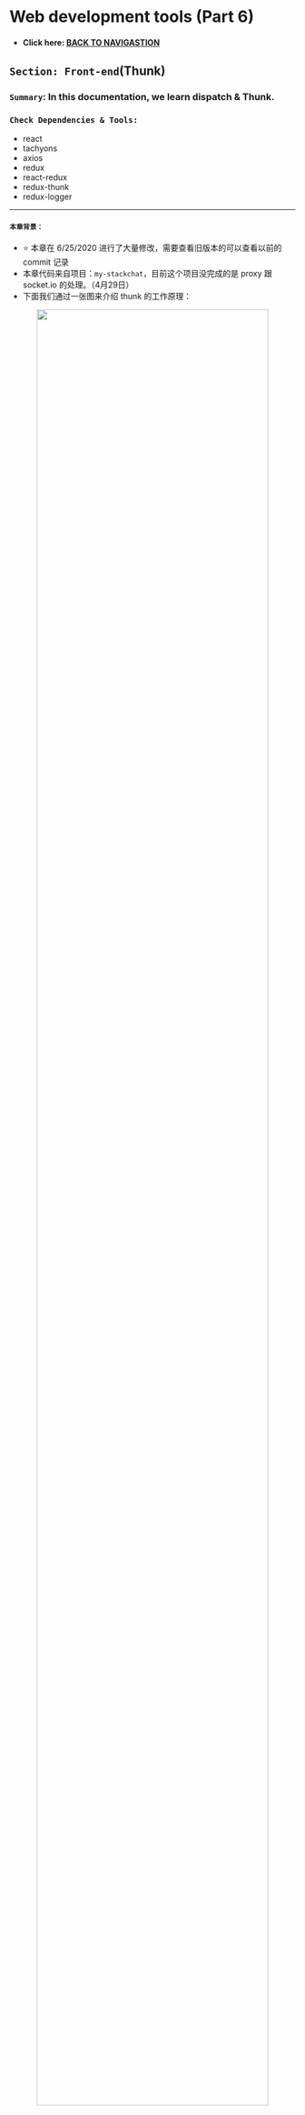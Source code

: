 # Web development tools (Part 6)

- #### Click here: [BACK TO NAVIGASTION](https://github.com/DonghaoWu/WebDev-tools-demo/blob/master/README.md)

## `Section: Front-end`(Thunk)

### `Summary`: In this documentation, we learn dispatch & Thunk.

### `Check Dependencies & Tools:`

- react
- tachyons
- axios
- redux
- react-redux
- redux-thunk
- redux-logger

------------------------------------------------------------

#### `本章背景：`
- :star: 本章在 6/25/2020 进行了大量修改，需要查看旧版本的可以查看以前的 commit 记录
- 本章代码来自项目：`my-stackchat`，目前这个项目没完成的是 proxy 跟 socket.io 的处理。（4月29日）
- 下面我们通过一张图来介绍 thunk 的工作原理：

<p align="center">
<img src="../assets/w23.png" width=90%>
</p>

- 本章最重要的几个观点：
  1. `actionCreator`实际上就是一个 return `object` 的 `fucntion`，`action`实际上就是一个 `object`，这是基础点。

  2. :star:`thunkMiddleware` 是一个使用在 `redux` 中的中间件，目的是为了将函数打包，简化 `component` 的代码，起锦上添花的作用。所以 `thunkMiddleware` 完全可以不使用，且只使用在 `redux` 中，`react` 用不到。

  3. Within our thunk function, we can perform all the side effects and AJAX we want. When we're done performing side effects, it is very likely that we will end up dispatching another action (or even another thunk), and the process repeats. __`(Important)`__

  4. 大胆想象，在一个 thunk 里面引用的 `dispatch` 的参数也是一个 `function` ，这就成为了嵌套的 `thunk` 。

### <span id="6.0">`Brief Contents & codes position`</span>

- #### Click here: [BACK TO NAVIGASTION](https://github.com/DonghaoWu/WebDev-tools-demo/blob/master/README.md)

- [6.1 Dispatch an object / sync function.](#6.1)
- [6.2 How to make async action without thunk middleware?](#6.2)
- [6.3 Dispatch a function using thunk middleware.](#6.3)
- [6.4 My understanding.](#6.4)
- [6.5 More material.](#6.5)
- [6.6 Thunk 使用规范.](#6.6)

------------------------------------------------------------

### <span id="6.1">`Step1: Dispatch an object / sync function.`</span>

- #### Click here: [BACK TO CONTENT](#6.0)

- Edition 1:
  1. Set up:

  ```js
  import { createStore } from 'redux';

  const WRITE_MESSAGE = 'WRITE_MESSAGE';

  export const writeMessage = (inputContent) => {
      return {
          type: WRITE_MESSAGE,
          payload: inputContent,
      };
  }

  const initialState = {
      newMessageEntry: '',
  }

  const reducer = (state = initialState, action) => {
    switch (action.type) {
        case WRITE_MESSAGE:
            return { ...state, newMessageEntry: action.payload };
        default:
            return state;
    }
  }

  export default createStore(reducer);
  ```

  2. Execute the action by using `dispatch`

    ```js
    import React, { Component } from 'react';
    import store from '../store';
    import { writeMessage, postMessage } from '../store';
    import axios from 'axios';
    import socket from '../socket'


    export default class NewMessageEntry extends Component {
      constructor() {
        super();
        this.state = store.getState();
      }

      componentDidMount() {
        this.unsubscribe = store.subscribe(() => this.setState(store.getState()));
      }

      componentWillUnmount() {
        this.unsubscribe();
      }

      handleChange = (evt) => {
        store.dispatch(writeMessage(evt.target.value))
      }

      handleSubmit = (evt) => {
        event.preventDefault();
        const content = this.state.newMessageEntry;
        const channelId = this.props.channelId;

        store.dispatch(postMessage(content, channelId, this.state.nameEntry))
      }

      render() {
        return (
          <form id="new-message-form" onSubmit={this.handleSubmit}>
            <div className="input-group input-group-lg">
              <input
                className="form-control"
                type="text"
                name="content"
                placeholder="Say something nice..."
                value={this.state.newMessageEntry}
                onChange={this.handleChange}
              />
              <span className="input-group-btn">
                <button className="btn btn-default" type="submit">Chat!</button>
              </span>
            </div>
          </form>
        );
      }
    }
    ```

#### `Comment:`
1. 核心代码：
  ```jsx
  export const writeMessage = (inputContent) => {
      return {
          type: WRITE_MESSAGE,
          payload: inputContent,
      };
  }

  handleChange = (evt) => {
      store.dispatch(writeMessage(evt.target.value))
  }

  // ...
  onChange={this.handleChange}
  ```
2. 解说:

    1. 用户输入，引发 `onChange` 对应的函数 `handleChange`;
    2. `onChange` 引发时会产生一个变量，可以命名为 `evt` 或 `event`，这个变量自动注入 `handleChange` 需要的第一个参数中，输入的变量值为 `evt.target.value`。

    3. 执行：

    ```jsx
    store.dispatch(writeMessage(evt.target.value));
    ```

    4. 先执行：
    ```jsx
    writeMessage(evt.target.value);
    ```

    5. 实际得到：
    ```jsx
    store.dispatch({
      type: WRITE_MESSAGE,
      payload: evt.target.value,
    });
    ```
  
3. dispatch:

    1. 在这里，`dispatch` 的参数其实是一个 `object`，所以最原始的方法是不用定义 action，而是写成：

    ```jsx
    handleChange = (evt) => {
      store.dispatch({
        type: WRITE_MESSAGE,
        payload: evt.target.value,
      });
    }
    ```

    2. 由以上可知，`actionCreator`实际上就是一个生成 `object` 的 `fucntion`，`action`实际上就是一个 `object`。

    3. 当 `dispatch` 把 `object` 派送出去之后，`reducer`就自动接受这个`object`，然后改变对应的 `state`。
    
    4. :star: 6/25 补充：目前在没有 `thunkMiddleware`的情况下，dispatch 只能以 `object` 或者 `生成 object 的 sync 函数为主`。

### <span id="6.2">`Step2: How to make async action without thunk middleware？`</span>

- #### Click here: [BACK TO CONTENT](#6.0)

- Edition 2:
  1. Set up:

  ```js
  import { createStore } from 'redux';

  const GOT_MESSAGES_FROM_SERVER = 'GOT_MESSAGES_FROM_SERVER';

  export const gotMessagesFromServer = (messages) => {
      return {
          type: GOT_MESSAGES_FROM_SERVER,
          payload: messages,
      }
  }

  const initialState = {
    messages: []
  }

  const reducer = (state = initialState, action) => {
    switch (action.type) {
        case GOT_MESSAGES_FROM_SERVER:
            return { ...state, messages: [...action.payload] };
        default:
            return state;
    }
  }
  ```

  2. Execute the async action by using `dispatch`.

    ```jsx
    import React, { Component } from 'react';
    import Message from './Message';
    import NewMessageEntry from './NewMessageEntry';
    import axios from 'axios';
    import store from '../store';
    import { gotMessagesFromServer } from '../store';

    export default class MessagesList extends Component {

      constructor() {
        super();
        this.state = store.getState();
      }

      componentDidMount() {
        axios.get('/api/messages')
          .then(res => res.data)
          .then(messages => store.dispatch(gotMessagesFromServer(messages)));

        this.unsubscribe = store.subscribe(() => this.setState(store.getState()));
      }

      componentWillUnmount() {
        this.unsubscribe();
      }

      render() {

        const channelId = Number(this.props.match.params.channelId);
        const messages = this.state.messages;
        const filteredMessages = messages.filter(message => message.channelId === channelId);
        return (
          <div>
            <ul className="media-list">
              {filteredMessages.map(message => <Message message={message} key={message.id} />)}
            </ul>
            <NewMessageEntry channelId={channelId} />
          </div>
        );
      }
    }
    ```

#### `Comment:`
1. 核心代码：

    ```jsx
    componentDidMount() {
      axios.get('/api/messages')
        .then(res => res.data)
        .then(messages => store.dispatch(gotMessagesFromServer(messages)));

      this.unsubscribe = store.subscribe(() => this.setState(store.getState()));
    }
    ```

2. 解说：
    1. 这里的原理就是把 dispatch 放在 promise 的最后端，当 async action 完成后把得到的结果打包成 `object` 派发出去。

    2. 这里说明就算不用 `middleware` ，也可以完成 `async action`，然后至于为什么引入`thunkMiddleware` 是因为想把 `component` 中的函数部分分离到独立文件，然后把所有的函数代码集中管理。

### <span id="6.3">`Step3: Dispatch a function using thunk middleware.`</span>

- #### Click here: [BACK TO CONTENT](#6.0)

- Import and apply the middleware.
  ```jsx
  import { createStore, applyMiddleware } from 'redux';
  import thunkMiddleware from 'redux-thunk';

  export default createStore(reducer, applyMiddleware(thunkMiddleware));
  ```

- Convert the old code.

  - Previous function:
  ```jsx
  componentDidMount() {
    axios.get('/api/messages')
      .then(res => res.data)
      .then(messages => store.dispatch(gotMessagesFromServer(messages)));

    this.unsubscribe = store.subscribe(() => this.setState(store.getState()));
  }
  ```

  - New function (Thunk):
  ```jsx
  import store from '../store';

  const gotNewMessageFromServer = (message) => {
    return {
        type: GOT_NEW_MESSAGE_FROM_SERVER,
        payload: message
    };
  }

  const fetchMessages = () => {
    return (dispatch) => {
        axios.get('/api/messages')
            .then(res => res.data)
            .then(messages => dispatch(gotMessagesFromServer(messages)));
    }
  }

  componentDidMount() {
    store.dispatch(fetchMessages());

    this.unsubscribe = store.subscribe(() => this.setState(store.getState()));
  }
  ```

#### `Comment:`
```diff
- componentDidMount() {
-    axios.get('/api/messages')
-     .then(res => res.data)
-      .then(messages => store.dispatch(gotMessagesFromServer(messages)));
-    this.unsubscribe = store.subscribe(() => this.setState(store.getState()));
- }

+ componentDidMount() {
+    store.dispatch(fetchMessages());
+    this.unsubscribe = store.subscribe(() => this.setState(store.getState()));
+ }
```
1. :star2: 主要变化是原来的 `dispatch` 只能以 `object` 为参数，引进 `thunkMiddleware` 之后 `dispatch` 可以是 `function` 。执行过程是如果 `dispatch` 的参数是 `function` 时，它会马上执行这个 `function` ，而由于这个函数是一个 `async function`，它会一直等着整个 `promise` 完成之后然后再调用 `dispatch` 结果（`object`）到 `reducer`。

2. 一个很重要的认识是，`thunkMiddleware` 是一个使用在 `redux` 中的中间件，目的是为了将函数打包，简化 `component` 的代码，起锦上添花的作用。所以 `thunkMiddleware` __完全可以不使用__，且只使用在 `redux` 中，`react` 用不到。

3. Thunk 的英文资料整理在 `step5`。

### <span id="6.4">`Step4: My understanding.`</span>

- #### Click here: [BACK TO CONTENT](#6.0)

1. 既然 `dispatch` 是用来派发 `actionCreator` 生成的对象，那么如果按照这个逻辑，如果我有一个 `async function` 返回一个对象，是不是可以通过直接 `dispatch` 这个对象从而完成任务，而不用使用 `thunk` 来实现？按照上面的想法，我写了这个：

    ```jsx
    export const fetchMessages = () => {
        axios.get('/api/messages')
            .then(res => res.data)
            .then(messages => {
                return {
                    action: GOT_MESSAGES_FROM_SERVER,
                    payload: messages,
                }
            });
    }
    ```

2. 以上结果是行不通的，具体原因是 sync function 会马上返回 `object`，async function 是没有 `return` 的概念，async function 的返回值只能是 `undefined`，在 `sync thread` 下不能使用 `async thread` 的结果。上面这个 `fetchMessages()` 返回的是 `undefined`。

3. dispatch 使用的是同步动作，它必须马上返回一个现成的 object，显然作为 async 动作的 axio.get 跟普通的 sync 函数不一样，promise 函数的 callback 是放在 event loop 中等所有 sync 函数完成之后才按序执行，所以是无法马上提供值。所以在这个情况下，需要 thunk，把 dispatch 放进 promise 链内，等待对应 callback 执行有结果后再 dispatch，而不能把 dispatch 放在 promise 的头端。

4. (4月29日) 为什么 thunk 适用于 async operation？ 一开始的 dispatch 是用来派发 sync 执行模式下得到的或者现成的 object；因为 async operation 的运作使 dispatch 无法马上得到并派发 object ，而需要把 dispatch 放在 async operation 过程中（比如 promise 链）才能实现派发 object。

    1. 所以一个 thunk 应用的典型例子是 dispatch 一个函数（这里称为 A），A 是一个包含 dispatch 为参数的 promise，`当 thunk 运行时，就是运行 A，也就是运行 promise，且在 promise 链中把结果 dispatch 出去。`如本章里面的

    ```js
    const fetchMessages = () => {
      return (dispatch) => {
          axios.get('/api/messages')
              .then(res => res.data)
              .then(messages => dispatch(gotMessagesFromServer(messages)));
      }
    }
    ```

    2. 另外一种写法，使用 async/await，需要注明的是，这也是在使用 promise，不过表现形式不一样。

    ```js
    export const fetchMessages = () => {
        return async (dispatch) => {
            const res = await axios.get('/api/messages');
            const messages = res.data;
            dispatch(gotMessagesFromServer(messages));
        }
    }
    ```

5. 最后再强调一下，thunk 的作用是将程序的函数部分跟 html 部分分割，让整起来看起来更容易维护。`但是没有使用 thunk 是完全没有问题的，一点也不会影响功能实现。`

6. :star::star::star: 6/25/2020:
  - dispatch an object: 派发一个 object 到 reducer。
  - dispatch a function（典型例子：thunkMiddleware + async + dispatch 为参数）:运行 function。

### <span id="6.5">`Step5: More materials.`</span>

- #### Click here: [BACK TO CONTENT](#6.0)

1. With thunkMiddleware, whenever we use store.dispatch, it will be a three-step process:

    1. The store checks to see if the thing we passed to `dispatch` is a regular object or a function. 
      a. If it's a function, the store invokes that function immediately and passes the `dispatch` and `getState` methods to it as arguments. Do not move on to step 2.
      b. If it's a regular object, move on to step 2.
    2. The store invokes our reducer with the action and the previous state, and sets the return value 
      as the new state.
    3. The store invokes all listeners that have been registered with it (via `store.subscribe`).

2. Before, our reducer expected an action to be a plain JavaScript object with some identifying type field. However, thunk middleware will give us a powerful new ability: instead of dispatching an action object, we can dispatch a function! When thunkMiddleware sees that we've dispatched a function instead of a regular object, it will say,

    1. Hey! This isn't a regular action! It's a function! I can't give this to the reducer, `so instead I'll invoke it and pass the store's dispatch method to it, so that whenever that side effect completes or the async action resolves, they can use it to dispatch a new action with whatever data they get.` (这句很重要，middlware 里面继续处理 async function，外面依然处理同步函数！)

3. `Thunk`: a function that we can pass to "store.dispatch" if we configure our store with "thunkMiddleware". If we dispatch a thunk, the thunk middleware will invoke the function and pass the store's "dispatch" and "getState" methods to it. Thunks are a desirable place to perform side effects (like AJAX requests) because it de-clutters our components, and because `they make it easy to eventually dispatch other actions when some asynchronous behavior resolves.`(这句很重要！)

4. Within our thunk function, we can perform all the side effects and AJAX we want. When we're done performing side effects, it is very likely that we will end up dispatching another action (or even another thunk), and the process repeats.

### <span id="6.6">`Step6: Thunk 使用规范.`</span>

- #### Click here: [BACK TO CONTENT](#6.0)

:white_check_mark:以下为部分关键代码，详细查看 __代码来源: `robot-friends-pwa (Testing part demo app.)`__
1. 引入 thunkMIddleware
```js
import { createStore, combineReducers, applyMiddleware } from 'redux';
import thunkMiddleware from 'redux-thunk';
const rootReducers = combineReducers({<YOUR REDUCERS>});
const store = createStore(rootReducers, applyMiddleware(thunkMiddleware))
```

2. 定义 action
```js
import { apiCall } from './api/api'
import {
  CHANGE_SEARCHFIELD,
  REQUEST_ROBOTS_PENDING,
  REQUEST_ROBOTS_SUCCESS,
  REQUEST_ROBOTS_FAILED
} from './constants'

// sync action
export const setSearchField = (text) => ({ type: CHANGE_SEARCHFIELD, payload: text })

// async action
export const requestRobots = () => (dispatch) => {
  dispatch({ type: REQUEST_ROBOTS_PENDING })
  apiCall('https://jsonplaceholder.typicode.com/users')
    .then(data => dispatch({ type: REQUEST_ROBOTS_SUCCESS, payload: data }))
    .catch(error => dispatch({ type: REQUEST_ROBOTS_FAILED, payload: error }))
}
```

3. Connect the actions to component.
```js
const mapDispatchToProps = (dispatch) => {
  return {
    // dispatch a sync action
    onSearchChange: (event) => dispatch(setSearchField(event.target.value)),
    // dispatch an async action
    onRequestRobots: () => dispatch(requestRobots())
  }
}

class App extends Component {
  render() {
    return <Mainpage {...this.props} />
  }
}

export default connect(mapStateToProps, mapDispatchToProps)(App);
```

4. 在 component 中调用 action。

```js
import SearchBox from '../components/SearchBox';
import Scroll from '../components/Scroll';
import ErrorBoundry from '../components/ErrorBoundry';
import Header from '../components/Header';

import './Mainpage.css';

class Mainpage extends Component {
    componentDidMount() {
        this.props.onRequestRobots();
    }

    filterRobots = () => {
        return this.props.robots.filter(robot => {
            return robot.name.toLowerCase().includes(this.props.searchField.toLowerCase());
        })
    }

    render() {
        const { robots, onSearchChange, isPending } = this.props;
        return (
            <div className='tc'>
                <Header />
                <SearchBox searchChange={onSearchChange} />
                <Scroll>
                    {
                        isPending ? <h1>Loading</h1> :
                        <ErrorBoundry>
                            <CardList robots={this.filterRobots()} />
                        </ErrorBoundry>
                    }
                </Scroll>
            </div>
        );
    }
}
```

- #### Click here: [BACK TO CONTENT](#6.0)
- #### Click here: [BACK TO NAVIGASTION](https://github.com/DonghaoWu/WebDev-tools-demo/blob/master/README.md)